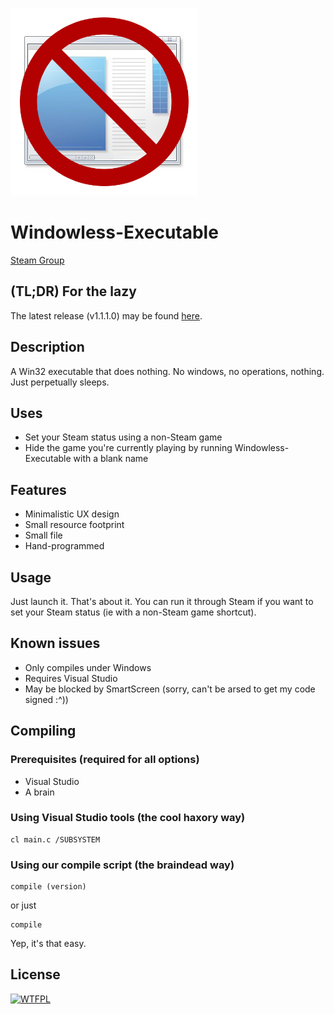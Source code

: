 ![Logo](img/logo.png)

# Windowless-Executable

[Steam Group](http://steamcommunity.com/groups/Windowless-Executable)

## (TL;DR) For the lazy

The latest release (v1.1.1.0) may be found [here](https://github.com/BytewaveMLP/Windowless-Executable/releases/download/v1.1.1.0/Windowless-Executable-1.1.1.0.exe).

## Description

A Win32 executable that does nothing. No windows, no operations, nothing. Just perpetually sleeps.

## Uses
- Set your Steam status using a non-Steam game
- Hide the game you're currently playing by running Windowless-Executable with a blank name

## Features
- Minimalistic UX design
- Small resource footprint
- Small file
- Hand-programmed

## Usage

Just launch it. That's about it. You can run it through Steam if you want to set your Steam status (ie with a non-Steam game shortcut).

## Known issues
- Only compiles under Windows
- Requires Visual Studio
- May be blocked by SmartScreen (sorry, can't be arsed to get my code signed :^))

## Compiling

### Prerequisites (required for all options)

- Visual Studio
- A brain

### Using Visual Studio tools (the cool haxory way)

```
cl main.c /SUBSYSTEM
```

### Using our compile script (the braindead way)

```
compile (version)
```

or just

```
compile
```

Yep, it's that easy.

## License

[![WTFPL](http://www.wtfpl.net/wp-content/uploads/2012/12/wtfpl-badge-1.png)](http://www.wtfpl.net/)
